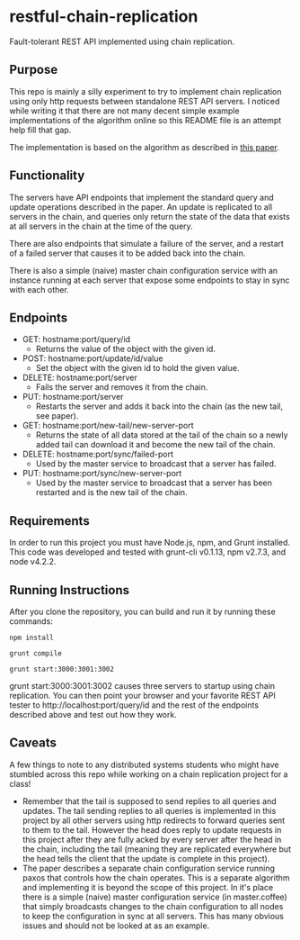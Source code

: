 # restful-chain-replication

Fault-tolerant REST API implemented using chain replication.

## Purpose

This repo is mainly a silly experiment to try to implement chain replication using only http requests between standalone REST API servers. I noticed while writing it that there are not many decent simple example implementations of the algorithm online so this README file is an attempt help fill that gap.

The implementation is based on the algorithm as described in [this paper](http://www.cs.cornell.edu/home/rvr/papers/osdi04.pdf).

## Functionality

The servers have API endpoints that implement the standard query and update operations described in the paper. An update is replicated to all servers in the chain, and queries only return the state of the data that exists at all servers in the chain at the time of the query.

There are also endpoints that simulate a failure of the server, and a restart of a failed server that causes it to be added back into the chain.

There is also a simple (naive) master chain configuration service with an instance running at each server that expose some endpoints to stay in sync with each other.

## Endpoints

- GET: hostname:port/query/id
    - Returns the value of the object with the given id.
- POST: hostname:port/update/id/value 
    - Set the object with the given id to hold the given value.
- DELETE: hostname:port/server
    - Fails the server and removes it from the chain.
- PUT: hostname:port/server
    - Restarts the server and adds it back into the chain (as the new tail, see paper).
- GET: hostname:port/new-tail/new-server-port
    - Returns the state of all data stored at the tail of the chain so a newly added tail can download it and become the new tail of the chain.
- DELETE: hostname:port/sync/failed-port
    - Used by the master service to broadcast that a server has failed.
- PUT: hostname:port/sync/new-server-port
    - Used by the master service to broadcast that a server has been restarted and is the new tail of the chain.
    
## Requirements

In order to run this project you must have Node.js, npm, and Grunt installed. This code was developed and tested with grunt-cli v0.1.13, npm v2.7.3, and node v4.2.2.

## Running Instructions

After you clone the repository, you can build and run it by running these commands:

    npm install
  
    grunt compile
  
    grunt start:3000:3001:3002

grunt start:3000:3001:3002 causes three servers to startup using chain replication. You can then point your browser and your favorite REST API tester to http://localhost:port/query/id and the rest of the endpoints described above and test out how they work.

## Caveats

A few things to note to any distributed systems students who might have stumbled across this repo while working on a chain replication project for a class!

- Remember that the tail is supposed to send replies to all queries and updates. The tail sending replies to all queries is implemented in this project by all other servers using http redirects to forward queries sent to them to the tail. However the head does reply to update requests in this project after they are fully acked by every server after the head in the chain, including the tail (meaning they are replicated everywhere but the head tells the client that the update is complete in this project).
- The paper describes a separate chain configuration service running paxos that controls how the chain operates. This is a separate algorithm and implementing it is beyond the scope of this project. In it's place there is a simple (naive) master configuration service (in master.coffee) that simply broadcasts changes to the chain configuration to all nodes to keep the configuration in sync at all servers. This has many obvious issues and should not be looked at as an example.